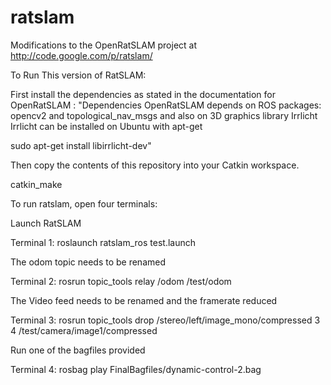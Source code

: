 ratslam
=======

Modifications to the OpenRatSLAM project at http://code.google.com/p/ratslam/


To Run This version of RatSLAM:

First install the dependencies as stated in the documentation for OpenRatSLAM : 
"Dependencies
OpenRatSLAM depends on ROS packages: opencv2 and topological_nav_msgs and also on 3D graphics library Irrlicht Irrlicht can be installed on Ubuntu with apt-get

sudo apt-get install libirrlicht-dev"

Then copy the contents of this repository into your Catkin workspace.

catkin_make

To run ratslam, open four terminals:

Launch RatSLAM

Terminal 1: roslaunch ratslam_ros test.launch

The odom topic needs to be renamed

Terminal 2: rosrun topic_tools relay /odom /test/odom

The Video feed needs to be renamed and the framerate reduced

Terminal 3: rosrun topic_tools drop /stereo/left/image_mono/compressed 3 4 /test/camera/image1/compressed

Run one of the bagfiles provided

Terminal 4: rosbag play FinalBagfiles/dynamic-control-2.bag 

